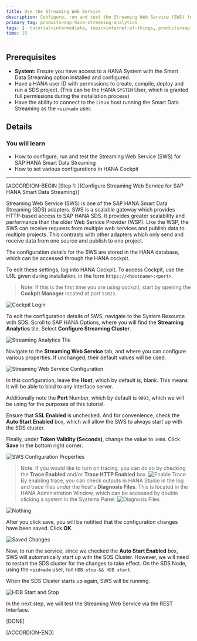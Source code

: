 ```yaml
---
title: Use the Streaming Web Service
description: Configure, run and test the Streaming Web Service (SWS) for SAP HANA Smart Data Streaming.
primary_tag: products>sap-hana-streaming-analytics
tags: [  tutorial>intermediate, topic>internet-of-things, products>sap-hana-streaming-analytics, products>sap-hana\,-express-edition   ]
time: 15
---
```


## Prerequisites
 - **System:** Ensure you have access to a HANA System with the Smart Data Streaming option installed and configured.
 - Have a HANA user ID with permissions to create, compile, deploy and run a SDS project. (This can be the HANA `SYSTEM` User, which is granted full permissions during the installation process)
 - Have the ability to connect to the Linux host running the Smart Data Streaming as the `<sid>adm` user.

## Details
### You will learn
 - How to configure, run and test the Streaming Web Service (SWS) for SAP HANA Smart Data Streaming
 - How to set various configurations in HANA Cockpit

---

[ACCORDION-BEGIN [Step 1: ](Configure Streaming Web Service for SAP HANA Smart Data Streaming)]

Streaming Web Service (SWS) is one of the SAP HANA Smart Data Streaming (SDS) adapters. SWS is a scalable gateway which provides HTTP-based access to SAP HANA SDS. It provides greater scalability and performance than the older Web Service Provider (WSP). Like the WSP, the SWS can receive requests from multiple web services and publish data to multiple projects.  This contrasts with other adapters which only send and receive data from one source and publish to one project.

The configuration details for the SWS are stored in the HANA database, which can be accessed through the HANA cockpit.

To edit these settings, log into HANA Cockpit. To access Cockpit, use the URL given during installation, in the form `https://<hostname>:<port>`.

> Note: If this is the first time you are using cockpit, start by opening the **Cockpit Manager** located at port `51023`.

![Cockpit Login](cockpit_login.png)

To edit the configuration details of SWS, navigate to the System Resource with SDS. Scroll to SAP HANA Options, where you will find the **Streaming Analytics** tile. Select **Configure Streaming Cluster**.

![Streaming Analytics Tile](sds_tile.png)

Navigate to the **Streaming Web Service** tab, and where you can configure various properties. If unchanged, their default values will be used.

![Streaming Web Service Configuration](streaming_web_service.png)

In this configuration, leave the **Host**, which by default is, blank. This means it will be able to bind to any interface server.

Additionally note the **Port** Number, which by default is `9093`, which we will be using for the purposes of this tutorial.

Ensure that **SSL Enabled** is unchecked. And for convenience, check the **Auto Start Enabled** box, which will allow the SWS to always start up with the SDS cluster.

Finally, under **Token Validity (Seconds)**, change the value to `3000`. Click **Save** in the bottom right corner.

![SWS Configuration Properties](sws_configuration.png)

> Note: If you would like to turn on tracing, you can do so by checking the **Trace Enabled** and/or **Trace HTTP Enabled** box.
![Enable Trace](enable_trace.png)
By enabling trace, you can check outputs in HANA Studio in the log and trace files under the host's **Diagnosis Files**. This is located in the HANA Administration Window, which can be accessed by double clicking a system in the Systems Panel.
![Diagnosis Files](diagnosis_files.png)

![Nothing](nothing.png)

After you click save, you will be notified that the configuration changes have been saved. Click **OK**.

![Saved Changes](saved_changes.png)

Now, to run the service, since we checked the **Auto Start Enabled** box, SWS will automatically start up with the SDS Cluster. However, we will need to restart the SDS cluster for the changes to take effect. On the SDS Node, using the `<sid>adm` user, run `HDB stop && HDB start`.

When the SDS Cluster starts up again, SWS will be running.

![HDB Start and Stop](hdbstart_stop.png)

In the next step, we will test the Streaming Web Service via the REST Interface.

[DONE]

[ACCORDION-END]
